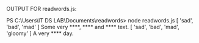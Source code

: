 OUTPUT FOR readwords.js:

PS C:\Users\IT DS LAB\Documents\readwords> node readwords.js
[ 'sad', 'bad', 'mad' ]
Some very ****, **** and **** text.
[ 'sad', 'bad', 'mad', 'gloomy' ]
A very **** day.